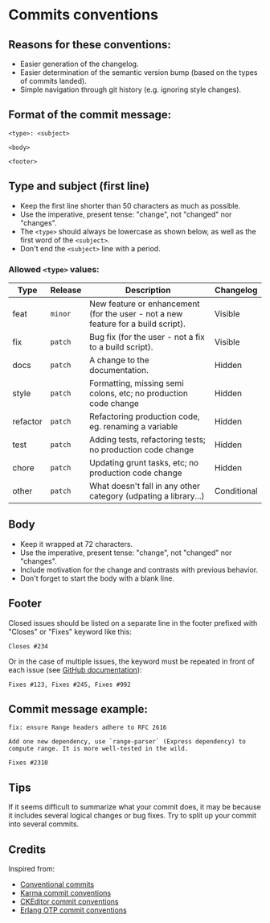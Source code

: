 # Commits conventions

## Reasons for these conventions:

* Easier generation of the changelog.
* Easier determination of the semantic version bump (based on the types of commits landed).
* Simple navigation through git history (e.g. ignoring style changes).

## Format of the commit message:

```
<type>: <subject>

<body>

<footer>
```

## Type and subject (first line)

* Keep the first line shorter than 50 characters as much as possible.
* Use the imperative, present tense: "change", not "changed" nor "changes".
* The `<type>` should always be lowercase as shown below, as well as the first word of the `<subject>`.
* Don't end the `<subject>` line with a period.

### Allowed `<type>` values:

Type     | Release | Description | Changelog
---------|---------|-------------|----------
feat     | `minor` | New feature or enhancement (for the user - not a new feature for a build script). | Visible
fix      | `patch` | Bug fix (for the user - not a fix to a build script). | Visible
docs     | `patch` | A change to the documentation. | Hidden
style    | `patch` | Formatting, missing semi colons, etc; no production code change | Hidden
refactor | `patch` | Refactoring production code, eg. renaming a variable | Hidden
test     | `patch` | Adding tests, refactoring tests; no production code change | Hidden
chore    | `patch` | Updating grunt tasks, etc; no production code change | Hidden
other    | `patch` | What doesn't fall in any other category (udpating a library...) | Conditional

## Body

* Keep it wrapped at 72 characters.
* Use the imperative, present tense: "change", not "changed" nor "changes".
* Include motivation for the change and contrasts with previous behavior.
* Don't forget to start the body with a blank line.

## Footer

Closed issues should be listed on a separate line in the footer prefixed with "Closes" or "Fixes" keyword like this:

```
Closes #234
```

Or in the case of multiple issues, the keyword must be repeated in front of each issue (see [GitHub documentation](https://help.github.com/articles/closing-issues-using-keywords/)):

```
Fixes #123, Fixes #245, Fixes #992
```

## Commit message example:

```
fix: ensure Range headers adhere to RFC 2616

Add one new dependency, use `range-parser` (Express dependency) to 
compute range. It is more well-tested in the wild.

Fixes #2310
```

## Tips

If it seems difficult to summarize what your commit does, it may be because it includes several logical changes or bug fixes. Try to split up your commit into several commits.

## Credits

Inspired from:
* [Conventional commits](https://www.conventionalcommits.org/en/v1.0.0-beta.2/)
* [Karma commit conventions](https://github.com/karma-runner/karma/blob/master/docs/dev/06-git-commit-msg.md)
* [CKEditor commit conventions](https://ckeditor.com/docs/ckeditor5/latest/framework/guides/contributing/git-commit-message-convention.html)
* [Erlang OTP commit conventions](https://github.com/erlang/otp/wiki/writing-good-commit-messages)
